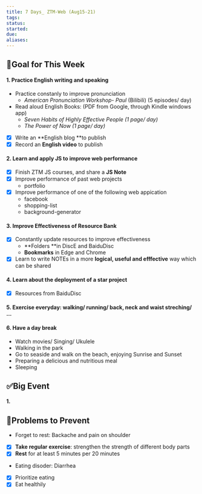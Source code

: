 ```yaml
---
title: 7 Days_ ZTM-Web (Aug15-21)
tags: 
status: 
started: 
due: 
aliases: 
---
```

## 🎯Goal for This Week
#### 1. Practice English writing and speaking 
- Practice constanly to improve pronunciation 
   - _American Pronunciation Workshop- Paul_ (Bilibili) (5 episodes/ day) 
- Read aloud English Books: (PDF from Google, through Kindle windows app)
   - _Seven Habits of Highly Effective People (1 page/ day)_
   - _The Power of Now (1 page/ day)_
- [x] Write an **English blog **to publish
- [x] Record an **English video** to publish
#### 2. Learn and apply JS to improve web performance
- [x] Finish ZTM JS courses, and share a **JS Note**
- [x] Improve performance of past web projects
   - portfolio
- [x] Improve performance of one of the following web appication
   - facebook  
   - shopping-list
   - background-generator
#### 3. Improve Effectiveness of Resource Bank
- [x] Constantly update resources to improve effectiveness
   - **Folders **in DiscE and BaiduDisc
   - **Bookmarks** in Edge and Chrome
- [x] Learn to write NOTEs in a more **logical, useful and efffective** way which can be shared
#### 4. Learn about the deployment of a star project
- [x] Resources from BaiduDisc
#### 5. Exercise everyday: walking/ running/ back, neck and waist streching/ ...
#### 6. Have a day break
- Watch movies/ Singing/ Ukulele
- Walking in the park
- Go to seaside and walk on the beach, enjoying Sunrise and Sunset
- Preparing a delicious and nutritious meal
- Sleeping
## ✅Big Event
#### 1. 
## 🚫Problems to Prevent
- Forget to rest: Backache and pain on shoulder
- [x] **Take regular exercise**: strengthen the strength of different body parts
- [x] **Rest** for at least 5 minutes per 20 minutes
- Eating disoder: Diarrhea
- [x] Prioritize eating
- [x] Eat healthily 
